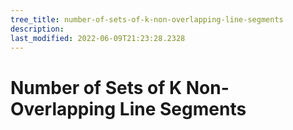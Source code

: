 ```yaml
---
tree_title: number-of-sets-of-k-non-overlapping-line-segments
description: 
last_modified: 2022-06-09T21:23:28.2328
---
```


# Number of Sets of K Non-Overlapping Line Segments
